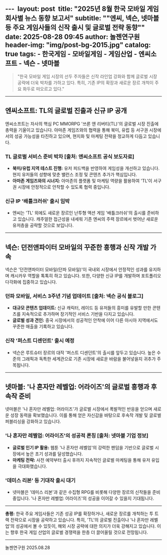 --- 
layout: post 
title: "2025년 8월 한국 모바일 게임 회사별 뉴스 동향 보고서"
subtitle: "\"엔씨, 넥슨, 넷마블 등 주요 게임사들의 신작 출시 및 글로벌 전략 동향\""
date: 2025-08-28 09:45
author: 놀젠연구원
header-img: "img/post-bg-2015.jpg"
catalog: true
tags:
    - 한국게임
    - 모바일게임
    - 게임산업
    - 엔씨소프트
    - 넥슨
    - 넷마블
---

> "한국 모바일 게임 시장의 선두 주자들은 신작 라인업 강화와 함께 글로벌 시장 공략에 더욱 박차를 가하고 있다. 특히, 기존 IP의 확장과 새로운 장르 개척이 주요 화두로 떠오르고 있다."

---

## 엔씨소프트: TL의 글로벌 진출과 신규 IP 공개
엔씨소프트는 자사의 핵심 PC MMORPG '쓰론 앤 리버티(TL)'의 글로벌 시장 진출에 총력을 기울이고 있습니다. 아마존 게임즈와의 협력을 통해 북미, 유럽 등 서구권 시장에서의 성공 가능성을 타진하고 있으며, 현지화 및 마케팅 전략을 정교하게 다듬고 있습니다.

### TL 글로벌 서비스 준비 박차 [출처: 엔씨소프트 공식 보도자료]
- **북미/유럽 지역 테스트 진행:** 유저 피드백을 반영하여 게임성을 개선하고 있습니다. 현지 유저들의 성향에 맞춘 밸런스 조정 및 콘텐츠 추가가 핵심입니다.
- **아마존 게임즈와의 시너지:** 아마존의 플랫폼 및 마케팅 역량을 활용하여 'TL'이 서구권 시장에 안정적으로 안착할 수 있도록 협력 중입니다.

### 신규 IP '배틀크러쉬' 출시 임박
- 엔씨는 'TL' 외에도 새로운 장르인 난투형 액션 게임 '배틀크러쉬'의 출시를 준비하고 있습니다. 캐주얼한 접근성을 내세워 기존 엔씨의 주력 장르에서 벗어난 새로운 유저층을 공략할 것으로 보입니다.

---

## 넥슨: 던전앤파이터 모바일의 꾸준한 흥행과 신작 개발 가속
넥슨은 '던전앤파이터 모바일(던파 모바일)'이 국내외 시장에서 안정적인 성과를 유지하며 캐시카우 역할을 톡톡히 하고 있습니다. 또한, 다양한 신규 IP를 개발하며 포트폴리오 다각화에 집중하고 있습니다.

### 던파 모바일, 서비스 3주년 기념 업데이트 [출처: 넥슨 공식 블로그]
- **대규모 콘텐츠 업데이트:** 신규 캐릭터, 레이드 등 유저들의 흥미를 유발할 만한 콘텐츠를 지속적으로 추가하며 장기적인 서비스 기반을 다지고 있습니다.
- **글로벌 성과 견인:** 중국 시장에서의 성공적인 안착에 이어 다른 아시아 지역에서도 꾸준한 매출을 기록하고 있습니다.

### 신작 '퍼스트 디센던트' 출시 예정
- 넥슨은 루트슈터 장르의 대작 '퍼스트 디센던트'의 출시를 앞두고 있습니다. 높은 수준의 그래픽과 독특한 세계관으로 기존 시장에 새로운 바람을 불어넣을지 귀추가 주목됩니다.

---

## 넷마블: '나 혼자만 레벨업: 어라이즈'의 글로벌 흥행과 후속작 준비
넷마블은 '나 혼자만 레벨업: 어라이즈'가 글로벌 시장에서 폭발적인 반응을 얻으며 새로운 성장 동력을 확보했습니다. 이를 통해 얻은 자신감을 바탕으로 후속작 개발 및 글로벌 퍼블리싱을 강화하고 있습니다.

### '나 혼자만 레벨업: 어라이즈'의 성공적 론칭 [출처: 넷마블 기업 정보]
- **글로벌 인기 IP 활용:** 웹툰 '나 혼자만 레벨업'의 강력한 팬덤을 기반으로 글로벌 시장에서 높은 초기 성과를 달성했습니다.
- **마케팅 전략:** 사전 예약부터 출시 후까지 지속적인 글로벌 마케팅을 통해 유저 유입을 극대화했습니다.

### '데미스 리본' 등 기대작 출시 대기
- 넷마블은 '데미스 리본'과 같은 수집형 RPG를 비롯해 다양한 장르의 신작들을 준비 중입니다. '나 혼자만 레벨업: 어라이즈'의 성공을 이어갈 수 있을지 기대됩니다.

---
**총평:** 한국 주요 게임사들은 기존 성공 IP를 확장하거나, 새로운 장르를 개척하는 투 트랙 전략으로 시장을 공략하고 있습니다. 특히, 'TL'의 글로벌 진출이나 '나 혼자만 레벨업'의 성공에서 볼 수 있듯이, 해외 시장 공략에 대한 의지가 더욱 강해지고 있습니다. 이는 향후 한국 게임 산업의 글로벌 경쟁력을 한층 더 끌어올릴 것으로 전망됩니다.

---
놀젠연구원 2025.08.28